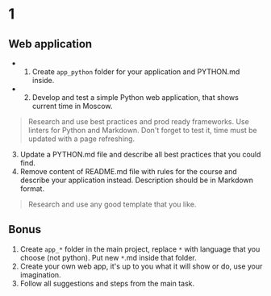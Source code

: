 # 1

## Web application

* 1. Create `app_python` folder for your application and PYTHON.md inside.
* 2. Develop and test a simple Python web application, that shows current time in Moscow.
> Research and use best practices and prod ready frameworks. Use linters for Python and Markdown. Don't forget to test it, time must be updated with a page refreshing.
3. Update a PYTHON.md file and describe all best practices that you could find. 
4. Remove content of README.md file with rules for the course and describe your application instead. Description should be in Markdown format.
> Research and use any good template that you like.
## Bonus

1. Create `app_*` folder in the main project, replace `*` with language that you choose (not python). Put new `*`.md inside that folder.
2. Create your own web app, it's up to you what it will show or do, use your imagination.
3. Follow all suggestions and steps from the main task. 
